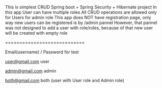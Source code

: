 This is simplest CRUD Spring boot + Spring Security + Hibernate project
In this app User can have multiple roles
All CRUD operations are allowed only for Users for admin role
This app does NOT have registration page, only way new users can be registered is by /admin pannel
However, that pannel was not designed to add a user with role/roles, because of that new user will be created with empty role

============================

Email(username) / Password for test

user@gmail.com
user

admin@gmail.com
admin

both@gmail.com
both
(user with User role and Admin role)
